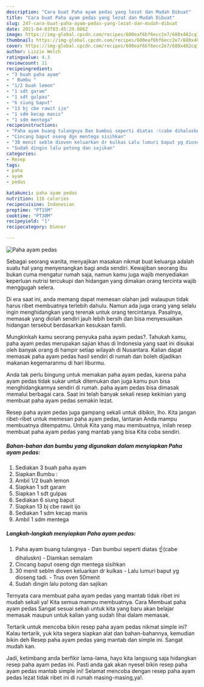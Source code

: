 ```yaml
---
description: "Cara buat Paha ayam pedas yang lezat dan Mudah Dibuat"
title: "Cara buat Paha ayam pedas yang lezat dan Mudah Dibuat"
slug: 247-cara-buat-paha-ayam-pedas-yang-lezat-dan-mudah-dibuat
date: 2021-04-03T03:45:29.086Z
image: https://img-global.cpcdn.com/recipes/600eaf6bf6ecc2e7/680x482cq70/paha-ayam-pedas-foto-resep-utama.jpg
thumbnail: https://img-global.cpcdn.com/recipes/600eaf6bf6ecc2e7/680x482cq70/paha-ayam-pedas-foto-resep-utama.jpg
cover: https://img-global.cpcdn.com/recipes/600eaf6bf6ecc2e7/680x482cq70/paha-ayam-pedas-foto-resep-utama.jpg
author: Lizzie Welch
ratingvalue: 4.3
reviewcount: 11
recipeingredient:
- "3 buah paha ayam"
- " Bumbu "
- "1/2 buah lemon"
- "1 sdt garam"
- "1 sdt gulpas"
- "6 siung baput"
- "13 bj cbe rawit ijo"
- "1 sdm kecap manis"
- "1 sdm mentega"
recipeinstructions:
- "Paha ayam buang tulangnya Dan bumbui seperti diatas ☝(cabe dihaluskn) Diamkan semalam"
- "Cincang baput oseng dgn mentega sisihkan"
- "30 menit seblm dioven keluarkan dr kulkas Lalu lumuri baput yg dioseng tadi. Trus oven 50menit"
- "Sudah dingin lalu potong dan sajikan"
categories:
- Resep
tags:
- paha
- ayam
- pedas

katakunci: paha ayam pedas 
nutrition: 116 calories
recipecuisine: Indonesian
preptime: "PT15M"
cooktime: "PT30M"
recipeyield: "1"
recipecategory: Dinner

---
```



![Paha ayam pedas](https://img-global.cpcdn.com/recipes/600eaf6bf6ecc2e7/680x482cq70/paha-ayam-pedas-foto-resep-utama.jpg)

Sebagai seorang wanita, menyajikan masakan nikmat buat keluarga adalah suatu hal yang menyenangkan bagi anda sendiri. Kewajiban seorang ibu bukan cuma mengatur rumah saja, namun kamu juga wajib menyediakan keperluan nutrisi tercukupi dan hidangan yang dimakan orang tercinta wajib menggugah selera.

Di era  saat ini, anda memang dapat memesan olahan jadi walaupun tidak harus ribet membuatnya terlebih dahulu. Namun ada juga orang yang selalu ingin menghidangkan yang terenak untuk orang tercintanya. Pasalnya, memasak yang diolah sendiri jauh lebih bersih dan bisa menyesuaikan hidangan tersebut berdasarkan kesukaan famili. 



Mungkinkah kamu seorang penyuka paha ayam pedas?. Tahukah kamu, paha ayam pedas merupakan sajian khas di Indonesia yang saat ini disukai oleh banyak orang di hampir setiap wilayah di Nusantara. Kalian dapat memasak paha ayam pedas hasil sendiri di rumah dan boleh dijadikan makanan kegemaranmu di hari liburmu.

Anda tak perlu bingung untuk memakan paha ayam pedas, karena paha ayam pedas tidak sukar untuk ditemukan dan juga kamu pun bisa menghidangkannya sendiri di rumah. paha ayam pedas bisa dimasak memalui berbagai cara. Saat ini telah banyak sekali resep kekinian yang membuat paha ayam pedas semakin lezat.

Resep paha ayam pedas juga gampang sekali untuk dibikin, lho. Kita jangan ribet-ribet untuk memesan paha ayam pedas, lantaran Anda mampu membuatnya ditempatmu. Untuk Kita yang mau membuatnya, inilah resep membuat paha ayam pedas yang mantab yang bisa Kita coba sendiri.

<!--inarticleads1-->

##### Bahan-bahan dan bumbu yang digunakan dalam menyiapkan Paha ayam pedas:

1. Sediakan 3 buah paha ayam
1. Siapkan  Bumbu :
1. Ambil 1/2 buah lemon
1. Siapkan 1 sdt garam
1. Siapkan 1 sdt gulpas
1. Sediakan 6 siung baput
1. Siapkan 13 bj cbe rawit ijo
1. Sediakan 1 sdm kecap manis
1. Ambil 1 sdm mentega




<!--inarticleads2-->

##### Langkah-langkah menyiapkan Paha ayam pedas:

1. Paha ayam buang tulangnya - Dan bumbui seperti diatas ☝(cabe dihaluskn) - Diamkan semalam
1. Cincang baput oseng dgn mentega sisihkan
1. 30 menit seblm dioven keluarkan dr kulkas - Lalu lumuri baput yg dioseng tadi. - Trus oven 50menit
1. Sudah dingin lalu potong dan sajikan




Ternyata cara membuat paha ayam pedas yang mantab tidak ribet ini mudah sekali ya! Kita semua mampu membuatnya. Cara Membuat paha ayam pedas Sangat sesuai sekali untuk kita yang baru akan belajar memasak maupun untuk kalian yang sudah lihai dalam memasak.

Tertarik untuk mencoba bikin resep paha ayam pedas nikmat simple ini? Kalau tertarik, yuk kita segera siapkan alat dan bahan-bahannya, kemudian bikin deh Resep paha ayam pedas yang mantab dan simple ini. Sangat mudah kan. 

Jadi, ketimbang anda berfikir lama-lama, hayo kita langsung saja hidangkan resep paha ayam pedas ini. Pasti anda gak akan nyesel bikin resep paha ayam pedas mantab simple ini! Selamat mencoba dengan resep paha ayam pedas lezat tidak ribet ini di rumah masing-masing,ya!.

